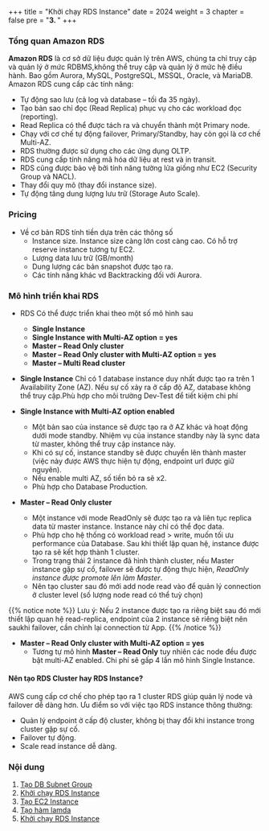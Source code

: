 +++
title = "Khởi chạy RDS Instance"
date = 2024
weight = 3
chapter = false
pre = "<b>3. </b>"
+++

### Tổng quan Amazon RDS

**Amazon RDS** là cơ sở dữ liệu được quản lý trên AWS, chúng ta chỉ truy cập và quản lý ở mức RDBMS,không thể truy cập và quản lý ở mức hệ điều hành. Bao gồm Aurora, MySQL, PostgreSQL, MSSQL, Oracle, và MariaDB. Amazon RDS cung cấp các tính năng:

- Tự động sao lưu (cả log và database – tối đa 35 ngày).
- Tạo bản sao chỉ đọc (Read Replica) phục vụ cho các workload đọc (reporting).
- Read Replica có thể được tách ra và chuyển thành một Primary node.
- Chạy với cơ chế tự động failover, Primary/Standby, hay còn gọi là cơ chế Multi-AZ.
- RDS thường được sử dụng cho các ứng dụng OLTP.
- RDS cung cấp tính năng mã hóa dữ liệu at rest và in transit.
- RDS cũng được bảo vệ bởi tính năng tường lửa giống như EC2 (Security Group và NACL).
- Thay đổi quy mô (thay đổi instance size).
- Tự động tăng dung lượng lưu trữ (Storage Auto Scale).

### Pricing

- Về cơ bản RDS tính tiền dựa trên các thông số
  - Instance size. Instance size càng lớn cost càng cao. Có hỗ trợ reserve instance tương tự EC2.
  - Lượng data lưu trữ (GB/month)
  - Dung lượng các bản snapshot được tạo ra.
  - Các tính năng khác vd Backtracking đối với Aurora.

### Mô hình triển khai RDS

- RDS Có thể được triển khai theo một số mô hình sau

  - **Single Instance**
  - **Single Instance with Multi-AZ option = yes**
  - **Master – Read Only cluster**
  - **Master – Read Only cluster with Multi-AZ option = yes**
  - **Master – Multi Read cluster**

- **Single Instance** Chỉ có 1 database instance duy nhất được tạo ra trên 1 Availability Zone (AZ). Nếu sự cố xảy ra ở cấp độ AZ, database không thể truy cập.Phù hợp cho môi trường Dev-Test để tiết kiệm chi phí

- **Single Instance with Multi-AZ option enabled**

  - Một bản sao của instance sẽ được tạo ra ở AZ khác và hoạt động dưới mode standby. Nhiệm vụ của instance standby này là sync data từ master, không thể truy cập instance này.
  - Khi có sự cố, instance standby sẽ được chuyển lên thành master (việc này được AWS thực hiện tự động, endpoint url được giữ nguyên).
  - Nếu enable multi AZ, số tiền bỏ ra sẽ x2.
  - Phù hợp cho Database Production.

- **Master – Read Only cluster**

  - Một instance với mode ReadOnly sẽ được tạo ra và liên tục replica data từ master instance. Instance này chỉ có thể đọc data.
  - Phù hợp cho hệ thống có workload read > write, muốn tối ưu performance của Database. Sau khi thiết lập quan hệ, instance được tạo ra sẽ kết hợp thành 1 cluster.
  - Trong trạng thái 2 instance đã hình thành cluster, nếu Master instance gặp sự cố, failover sẽ được tự động thực hiện, _ReadOnly instance được promote lên làm Master_.
  - Nên tạo cluster sau đó mới add node read vào để quản lý connection ở cluster level (số lượng node read có thể tuỳ chọn)

{{% notice note %}}
Lưu ý: Nếu 2 instance được tạo ra riêng biệt sau đó mới thiết lập quan hệ read-replica, endpoint của 2 instance sẽ riêng biệt nên saukhi failover, cần chỉnh lại connection từ App.
{{% /notice %}}

- **Master – Read Only cluster with Multi-AZ option = yes**
  - Tương tự mô hình **Master – Read Only** tuy nhiên các node đều được bật multi-AZ enabled. Chi phí sẽ gấp 4 lần mô hình Single Instance.

#### Nên tạo RDS Cluster hay RDS Instance?

AWS cung cấp cơ chế cho phép tạo ra 1 cluster RDS giúp quản lý node và failover dễ dàng hơn.
Ưu điểm so với việc tạo RDS instance thông thường:

- Quản lý endpoint ở cấp độ cluster, không bị thay đổi khi instance trong cluster gặp sự cố.
- Failover tự động.
- Scale read instance dễ dàng.

### Nội dung

1. [Tạo DB Subnet Group](1-db-subnet-group)
2. [Khởi chạy RDS Instance](2-start-db)
3. [Tạo EC2 Instance](3-launch-ec2)
4. [Tạo hàm lamda](4-create-lambda-function)
5. [Khởi chạy RDS Instance](5-connect-lambda-rds)
